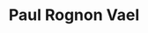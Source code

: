 ---
title: "Paul Rognon Vael"
first_name: Paul
last_name: Rognon Vael
role: PhD Student
organizations:
  - name: Universitat Pompeu Fabra
user_groups:
  - Grad Students
---